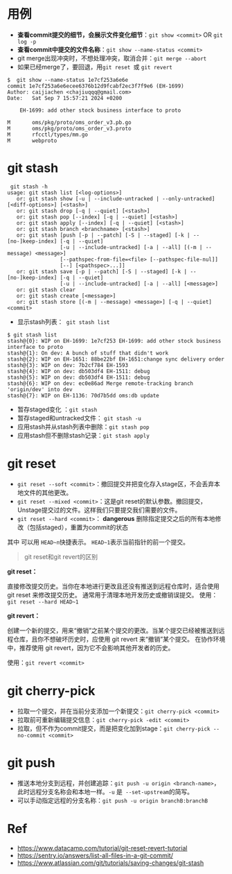 # 用例
- **查看commit提交的细节，会展示文件变化细节**：`git show <commit>` OR `git log -p`
- **查看commit中提交的文件名称**：`git show --name-status <commit>`
- git merge出现冲突时，不想处理冲突，取消合并：`git merge --abort`
- 如果已经merge了，要回退，用`git reset `或 `git revert`

```
$  git show --name-status 1e7cf253a6e6e
commit 1e7cf253a6e6ecee6376b12d9fcabf2ec3f7f9e6 (EH-1699)
Author: caijiachen <chajiuqqq@gmail.com>
Date:   Sat Sep 7 15:57:21 2024 +0200

    EH-1699: add other stock business interface to proto

M       oms/pkg/proto/oms_order_v3.pb.go
M       oms/pkg/proto/oms_order_v3.proto
M       rfcctl/types/mm.go
M       webproto
```
# git stash
```
 git stash -h
usage: git stash list [<log-options>]
   or: git stash show [-u | --include-untracked | --only-untracked] [<diff-options>] [<stash>]
   or: git stash drop [-q | --quiet] [<stash>]
   or: git stash pop [--index] [-q | --quiet] [<stash>]
   or: git stash apply [--index] [-q | --quiet] [<stash>]
   or: git stash branch <branchname> [<stash>]
   or: git stash [push [-p | --patch] [-S | --staged] [-k | --[no-]keep-index] [-q | --quiet]
                 [-u | --include-untracked] [-a | --all] [(-m | --message) <message>]
                 [--pathspec-from-file=<file> [--pathspec-file-nul]]
                 [--] [<pathspec>...]]
   or: git stash save [-p | --patch] [-S | --staged] [-k | --[no-]keep-index] [-q | --quiet]
                 [-u | --include-untracked] [-a | --all] [<message>]
   or: git stash clear
   or: git stash create [<message>]
   or: git stash store [(-m | --message) <message>] [-q | --quiet] <commit>
```
- 显示stash列表：` git stash list`
```
$ git stash list
stash@{0}: WIP on EH-1699: 1e7cf253 EH-1699: add other stock business interface to proto
stash@{1}: On dev: A bunch of stuff that didn't work
stash@{2}: WIP on EH-1651: 88be22bf EH-1651:change sync delivery order
stash@{3}: WIP on dev: 7b2cf784 EH-1593
stash@{4}: WIP on dev: db503df4 EH-1511: debug
stash@{5}: WIP on dev: db503df4 EH-1511: debug
stash@{6}: WIP on dev: ec0e86ad Merge remote-tracking branch 'origin/dev' into dev
stash@{7}: WIP on EH-1136: 70d7b5dd oms:db update
```
- 暂存staged变化 ：`git stash`
- 暂存staged和untracked文件： `git stash -u`
- 应用stash并从stash列表中删除：`git stash pop`
- 应用stash但不删除stash记录：`git stash apply`

# git reset 
- `git reset --soft <commit>`：撤回提交并把变化存入stage区，不会丢弃本地文件的其他更改。
- `git reset --mixed <commit>`：这是git reset的默认参数。撤回提交，Unstage提交过的文件。这样我们只要提交我们需要的文件。
- `git reset --hard <commit>`： **dangerous** 删除指定提交之后的所有本地修改（包括staged），重置为commit的状态

其中<commit> 可以用 `HEAD~n`快捷表示。 `HEAD~1`表示当前指针的前一个提交。

> git reset和git revert的区别

**git reset：**

直接修改提交历史。当你在本地进行更改且还没有推送到远程仓库时，适合使用 git reset 来修改提交历史。
通常用于清理本地开发历史或撤销误提交。
使用：`git reset --hard HEAD~1`

**git revert：**

创建一个新的提交，用来“撤销”之前某个提交的更改。当某个提交已经被推送到远程仓库，且你不想破坏历史时，应使用 git revert 来“撤销”某个提交。
在协作环境中，推荐使用 git revert，因为它不会影响其他开发者的历史。

使用：`git revert <commit>`

# git cherry-pick
- 拉取一个提交，并在当前分支添加一个新提交：`git cherry-pick <commit>`
- 拉取前可重新编辑提交信息：`git cherry-pick -edit <commit>`
- 拉取，但不作为commit提交，而是把变化加到stage：`git cherry-pick --no-commit <commit> `

# git push
- 推送本地分支到远程，并创建追踪：`git push -u origin <branch-name>`，此时远程分支名称会和本地一样。`-u` 是` --set-upstream`的简写。
-  可以手动指定远程的分支名称：`git push -u origin branchB:branchB`
# Ref 
- https://www.datacamp.com/tutorial/git-reset-revert-tutorial
- https://sentry.io/answers/list-all-files-in-a-git-commit/
- https://www.atlassian.com/git/tutorials/saving-changes/git-stash